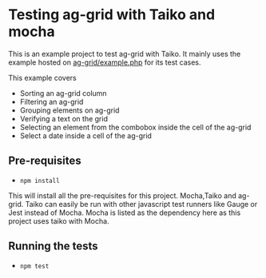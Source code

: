 # Testing ag-grid with Taiko and mocha

This is an example project to test ag-grid with Taiko. It mainly uses the example hosted on [ag-grid/example.php](https://www.ag-grid.com/example.php) for its test cases.

This example covers
- Sorting an ag-grid column
- Filtering an ag-grid
- Grouping elements on ag-grid
- Verifying a text on the grid
- Selecting an element from the combobox inside the cell of the ag-grid
- Select a date inside a cell of the ag-grid

## Pre-requisites

* `npm install` 

This will install all the pre-requisites for this project. Mocha,Taiko and ag-grid. Taiko can easily be run with other javascript test runners like Gauge or Jest instead of Mocha. Mocha is listed as the dependency here as this project uses taiko with Mocha.

## Running the tests
* `npm test`